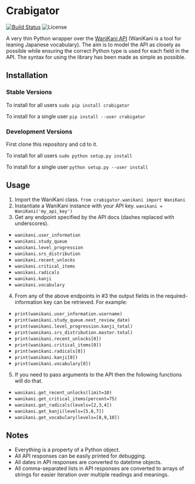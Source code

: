 Crabigator
==========
[![Build Status](https://travis-ci.org/jonesinator/crabigator.svg)](https://travis-ci.org/jonesinator/crabigator) ![License](https://img.shields.io/github/license/jonesinator/crabigator.svg)

A very thin Python wrapper over the [WaniKani
API](https://www.wanikani.com/api) (WaniKani is a tool for leaning Japanese
vocabulary). The aim is to model the API as closely as possible while ensuring
the correct Python type is used for each field in the API. The syntax for using
the library has been made as simple as possible.

Installation
------------
### Stable Versions
To install for all users `sudo pip install crabigator`

To install for a single user `pip install --user crabigator`

### Development Versions
First clone this repository and cd to it.

To install for all users `sudo python setup.py install`

To install for a single user `python setup.py --user install`

Usage
-----
1. Import the WaniKani class. `from crabigator.wanikani import WaniKani`
2. Instantiate a WaniKani instance with your API key.
   `wanikani = WaniKani('my_api_key')`
3. Get any endpoint specified by the API docs (dashes replaced with
   underscores).
  * `wanikani.user_information`
  * `wanikani.study_queue`
  * `wanikani.level_progression`
  * `wanikani.srs_distribution`
  * `wanikani.recent_unlocks`
  * `wanikani.critical_items`
  * `wanikani.radicals`
  * `wanikani.kanji`
  * `wanikani.vocabulary`
4. From any of the above endpoints in #3 the output fields in the
   required-information key can be retrieved. For example:
  * `print(wanikani.user_information.username)`
  * `print(wanikani.study_queue.next_review_date)`
  * `print(wanikani.level_progression.kanji_total)`
  * `print(wanikani.srs_distribution.master.total)`
  * `print(wanikani.recent_unlocks[0])`
  * `print(wanikani.critical_items[0])`
  * `print(wanikani.radicals[0])`
  * `print(wanikani.kanji[0])`
  * `print(wanikani.vocabulary[0])`
5. If you need to pass arguments to the API then the following functions will
   do that.
  * `wanikani.get_recent_unlocks(limit=10)`
  * `wanikani.get_critical_items(percent=75)`
  * `wanikani.get_radicals(levels=[2,3,4])`
  * `wanikani.get_kanji(levels=[5,6,7])`
  * `wanikani.get_vocabulary(levels=[8,9,10])`

Notes
-----
* Everything is a property of a Python object.
* All API responses can be easily printed for debugging.
* All dates in API responses are converted to datetime objects.
* All comma-separated lists in API responses are converted to arrays of strings
  for easier iteration over multiple readings and meanings.
